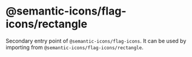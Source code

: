 # @semantic-icons/flag-icons/rectangle

Secondary entry point of `@semantic-icons/flag-icons`. It can be used by importing from `@semantic-icons/flag-icons/rectangle`.

